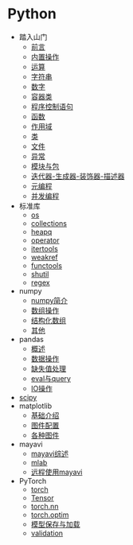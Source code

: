 <h1>Python</h1>

- 踏入山门
    -   [前言](/Python/踏入山门/前言.md)
    -   [内置操作](/Python/踏入山门/内置操作.md)
    -   [运算](/Python/踏入山门/运算.md)
    -   [字符串](/Python/踏入山门/字符串.md)
    -   [数字](/Python/踏入山门/数字.md)
    -   [容器类](/Python/踏入山门/容器类.md)
    -   [程序控制语句](/Python/踏入山门/程序控制语句.md)
    -   [函数](/Python/踏入山门/函数.md)
    -   [作用域](/Python/踏入山门/作用域.md)
    -   [类](/Python/踏入山门/类.md)
    -   [文件](/Python/踏入山门/文件.md)
    -   [异常](/Python/踏入山门/异常.md)
    -   [模块与包](/Python/踏入山门/模块与包.md)
    -   [迭代器-生成器-装饰器-描述器](/Python/踏入山门/迭代器-生成器-装饰器-描述器.md)
    -   [元编程](/Python/踏入山门/元编程.md)
    -   [并发编程](/Python/踏入山门/并发编程.md)
- 标准库
    - [os](/Python/标准库/os.md)
    - [collections](/Python/标准库/collections.md)
    - [heapq](/Python/标准库/heapq.md)
    - [operator](/Python/标准库/operator.md)
    - [itertools](/Python/标准库/itertools.md)
    - [weakref](/Python/标准库/weakref.md)
    - [functools](/Python/标准库/functools.md)
    - [shutil](/Python/标准库/shutil.md)
    - [regex](/Python/标准库/regex.md)
- numpy
    - [numpy简介](/Python/numpy/numpy简介.md)
    - [数组操作](/Python/numpy/数组操作.md)
    - [结构化数组](/Python/numpy/结构化数组.md)
    - [其他](/Python/numpy/其他.md)
- pandas
    - [概述](/Python/pandas/概述.md)
    - [数据操作](/Python/pandas/数据操作.md)
    - [缺失值处理](/Python/pandas/缺失值处理.md)
    - [eval与query](/Python/pandas/eval与query.md)
    - [IO操作](/Python/pandas/IO操作.md)
- [scipy](/Python/scipy/)
- matplotlib
    - [基础介绍](/Python/matplotlib/基础介绍.md)
    - [图件配置](/Python/matplotlib/图件配置.md)
    - [各种图件](/Python/matplotlib/各种图件.md)
- mayavi
    - [mayavi综述](/Python/mayavi/mayavi综述.md)
    - [mlab](/Python/mayavi/mlab.md)
    - [远程使用mayavi](/Python/mayavi/远程使用mayavi.md)
- PyTorch
    - [torch](/Python/PyTorch/torch.md)
    - [Tensor](/Python/PyTorch/Tensor.md)
    - [torch.nn](/Python/PyTorch/torch.nn.md)
    - [torch.optim](/Python/PyTorch/torch.optim.md)
    - [模型保存与加载](/Python/PyTorch/模型保存与加载.md)
    - [validation](/Python/PyTorch/validation.md)
